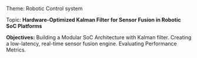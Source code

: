 Theme: Robotic Control system

Topic: **Hardware-Optimized Kalman Filter for Sensor Fusion in Robotic SoC Platforms**

**Objectives:**
Building a Modular SoC Architecture with Kalman filter.
Creating a low-latency, real-time sensor fusion engine.
Evaluating Performance Metrics.
